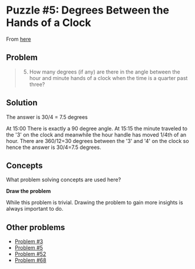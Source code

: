 # Puzzle #5: Degrees Between the Hands of a Clock

From [here](http://puzzles.nigelcoldwell.co.uk/)

## Problem

>5. How many degrees (if any) are there in the angle between the hour and minute hands of a clock when the time is a quarter past three?

## Solution

The answer is 30/4 = 7.5 degrees

At 15:00 There is exactly a 90 degree angle. At 15:15 the minute traveled to the '3' on the clock and meanwhile the hour handle has moved 1/4th of an hour. There are 360/12=30 degrees between the '3' and '4' on the clock so hence the answer is 30/4=7.5 degrees. 

## Concepts

What problem solving concepts are used here? 

**Draw the problem**

While this problem is trivial. Drawing the problem to gain more insights is always important to do. 

## Other problems

* [Problem #3](2020-01-27_riddle-03-bug.md)
* [Problem #5](2020-01-27_riddle-05-clock.md)
* [Problem #52](2020-01-27_riddle-52-socks.md)
* [Problem #68](2020-01-27_riddle-68-red-blue.md)